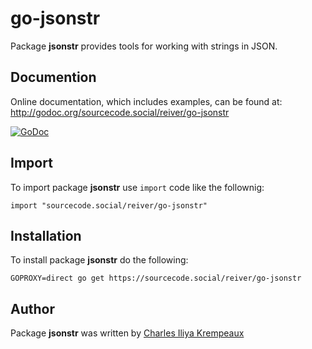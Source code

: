 # go-jsonstr

Package **jsonstr** provides tools for working with strings in JSON.

## Documention

Online documentation, which includes examples, can be found at: http://godoc.org/sourcecode.social/reiver/go-jsonstr

[![GoDoc](https://godoc.org/sourcecode.social/reiver/go-jsonstr?status.svg)](https://godoc.org/sourcecode.social/reiver/go-jsonstr)

## Import

To import package **jsonstr** use `import` code like the follownig:
```
import "sourcecode.social/reiver/go-jsonstr"
```

## Installation

To install package **jsonstr** do the following:
```
GOPROXY=direct go get https://sourcecode.social/reiver/go-jsonstr
```

## Author

Package **jsonstr** was written by [Charles Iliya Krempeaux](http://changelog.ca)
